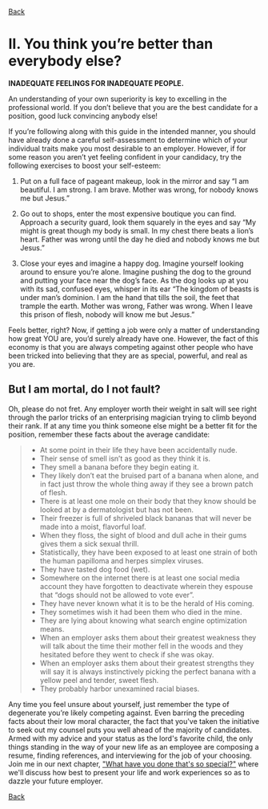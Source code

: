 [Back](/Top) 

# II. You think you’re better than everybody else?

**INADEQUATE FEELINGS FOR INADEQUATE PEOPLE.**

An understanding of your own superiority is key to excelling in the professional world. If you don’t believe that you are the best candidate for a position, good luck convincing anybody else!

If you’re following along with this guide in the intended manner, you should have already done a careful self-assessment to determine which of your individual traits make you most desirable to an employer. However, if for some reason you aren’t yet feeling confident in your candidacy, try the following exercises to boost your self-esteem:

1. Put on a full face of pageant makeup, look in the mirror and say “I am beautiful. I am strong. I am brave. Mother was wrong, for nobody knows me but Jesus.”

2. Go out to shops, enter the most expensive boutique you can find. Approach a security guard, look them squarely in the eyes and say “My might is great though my body is small. In my chest there beats a lion’s heart. Father was wrong until the day he died and nobody knows me but Jesus.”

3. Close your eyes and imagine a happy dog. Imagine yourself looking around to ensure you’re alone. Imagine pushing the dog to the ground and putting your face near the dog’s face. As the dog looks up at you with its sad, confused eyes, whisper in its ear “The kingdom of beasts is under man’s dominion. I am the hand that tills the soil, the feet that trample the earth. Mother was wrong, Father was wrong. When I leave this prison of flesh, nobody will know me but Jesus.”

Feels better, right? Now, if getting a job were only a matter of understanding how great YOU are, you’d surely already have one. However, the fact of this economy is that you are always competing against other people who have been tricked into believing that they are as special, powerful, and real as you are.

## But I am mortal, do I not fault?

Oh, please do not fret. Any employer worth their weight in salt will see right through the parlor tricks of an enterprising magician trying to climb beyond their rank. If at any time you think someone else might be a better fit for the position, remember these facts about the average candidate:

> - At some point in their life they have been accidentally nude.
> - Their sense of smell isn’t as good as they think it is.
> - They smell a banana before they begin eating it.
> - They likely don’t eat the bruised part of a banana when alone, and in fact just throw the whole thing away if they see a brown patch of flesh.
> - There is at least one mole on their body that they know should be looked at by a dermatologist but has not been.
> - Their freezer is full of shriveled black bananas that will never be made into a moist, flavorful loaf.
> - When they floss, the sight of blood and dull ache in their gums gives them a sick sexual thrill.
> - Statistically, they have been exposed to at least one strain of both the human papilloma and herpes simplex viruses.
> - They have tasted dog food (wet).
> - Somewhere on the internet there is at least one social media account they have forgotten to deactivate wherein they espouse that “dogs should not be allowed to vote ever”.
> - They have never known what it is to be the herald of His coming.
> - They sometimes wish it had been them who died in the mine.
> - They are lying about knowing what search engine optimization means.
> - When an employer asks them about their greatest weakness they will talk about the time their mother fell in the woods and they hesitated before they went to check if she was okay.
> - When an employer asks them about their greatest strengths they will say it is always instinctively picking the perfect banana with a yellow peel and tender, sweet flesh.
> - They probably harbor unexamined racial biases.


Any time you feel unsure about yourself, just remember the type of degenerate you’re likely competing against. Even barring the preceding facts about their low moral character, the fact that you've taken the initiative to seek out my counsel puts you well ahead of the majority of candidates. Armed with my advice and your status as the lord's favorite child, the only things standing in the way of your new life as an employee are composing a resume, finding references, and interviewing for the job of your choosing. Join me in our next chapter, ["What have you done that's so special?"](/WEDIWCY/III.md) where we'll discuss how best to present your life and work experiences so as to dazzle your future employer.

[Back](/Top) 